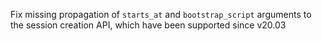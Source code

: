 Fix missing propagation of `starts_at` and `bootstrap_script` arguments to the session creation API, which have been supported since v20.03
